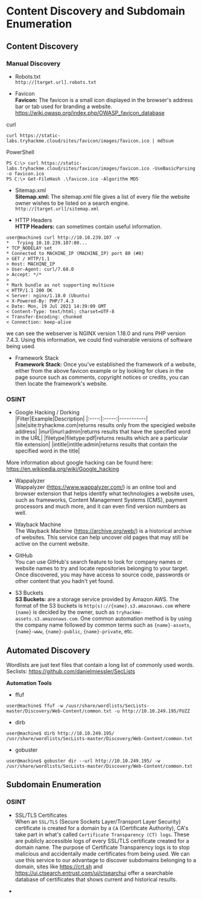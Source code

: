# Content Discovery and Subdomain Enumeration

## Content Discovery

### Manual Discovery
- Robots.txt  
`http://[target.url].robots.txt`

- Favicon  
**Favicon:** The favicon is a small icon displayed in the browser's address bar or tab used for branding a website.  
https://wiki.owasp.org/index.php/OWASP_favicon_database  

curl
```
curl https://static-labs.tryhackme.cloud/sites/favicon/images/favicon.ico | md5sum
```
PowerShell
```
PS C:\> curl https://static-labs.tryhackme.cloud/sites/favicon/images/favicon.ico -UseBasicParsing -o favicon.ico
PS C:\> Get-FileHash .\favicon.ico -Algorithm MD5 
```  
- Sitemap.xml  
**Sitemap.xml:**  The sitemap.xml file gives a list of every file the website owner wishes to be listed on a search engine.  
`http://[target.url]/sitemap.xml`

- HTTP Headers  
**HTTP Headers:**  can sometimes contain useful information. 
```
user@machine$ curl http://10.10.239.107 -v
*   Trying 10.10.239.107:80...
* TCP_NODELAY set
* Connected to MACHINE_IP (MACHINE_IP) port 80 (#0)
> GET / HTTP/1.1
> Host: MACHINE_IP
> User-Agent: curl/7.68.0
> Accept: */*
> 
* Mark bundle as not supporting multiuse
< HTTP/1.1 200 OK
< Server: nginx/1.18.0 (Ubuntu)
< X-Powered-By: PHP/7.4.3
< Date: Mon, 19 Jul 2021 14:39:09 GMT
< Content-Type: text/html; charset=UTF-8
< Transfer-Encoding: chunked
< Connection: keep-alive
```
we can see the webserver is NGINX version 1.18.0 and runs PHP version 7.4.3. Using this information, we could find vulnerable versions of software being used.   

- Framework Stack  
**Framework Stack:** Once you've established the framework of a website, either from the above favicon example or by looking for clues in the page source such as comments, copyright notices or credits, you can then locate the framework's website. 

### OSINT
- Google Hacking / Dorking  
    |Filter|Example|Description|
    |:----:|:-----:|-----------|
    |site|site:tryhackme.com|returns results only from the specigied website address|
    |inurl|inurl:admin|returns results that have the specified word in the URL|
    |filetype|filetype:pdf|returns results which are a particular file extension|
    |intitle|intitle:admin|returns results that contain the specified word in the title|  

More information about google hacking can be found here: https://en.wikipedia.org/wiki/Google_hacking

- Wappalyzer  
Wappalyzer (https://www.wappalyzer.com/) is an online tool and browser extension that helps identify what technologies a website uses, such as frameworks, Content Management Systems (CMS), payment processors and much more, and it can even find version numbers as well.  

- Wayback Machine  
The Wayback Machine (https://archive.org/web/) is a historical archive of websites. This service can help uncover old pages that may still be active on the current website.  

- GitHub  
You can use GitHub's search feature to look for company names or website names to try and locate repositories belonging to your target. Once discovered, you may have access to source code, passwords or other content that you hadn't yet found.

- S3 Buckets  
**S3 Buckets:** are a storage service provided by Amazon AWS. The format of the S3 buckets is `http(s)://{name}.s3.amazonaws.com` where `{name}` is decided by the owner, such as `tryhackme-assets.s3.amazonaws.com`.   One common automation method is by using the company name followed by common terms such as `{name}-assets`, `{name}-www`, `{name}-public`, `{name}-private`, etc. 

## Automated Discovery  
Wordlists are just text files that contain a long list of commonly used words.  
Seclists: https://github.com/danielmiessler/SecLists
<br>

**Automation Tools**
- ffuf
```
user@machine$ ffuf -w /uusr/share/wordlists/SecLists-master/Discovery/Web-Content/common.txt -u http://10.10.249.195/FUZZ
```
- dirb
```
user@machine$ dirb http://10.10.249.195/ /usr/share/wordlists/SecLists-master/Discovery/Web-Content/common.txt
```
- gobuster
```
user@machine$ gobuster dir --url http://10.10.249.195/ -w /usr/share/wordlists/SecLists-master/Discovery/Web-Content/common.txt
```

## Subdomain Enumeration
### OSINT
- SSL/TLS Certificates  
 When an `SSL/TLS` (Secure Sockets Layer/Transport Layer Security) certificate is created for a domain by a `CA` (Certificate Authority), CA's take part in what's called `Certificate Transparency (CT) logs`. These are publicly accessible logs of every SSL/TLS certificate created for a domain name. The purpose of Certificate Transparency logs is to stop malicious and accidentally made certificates from being used. We can use this service to our advantage to discover subdomains belonging to a domain, sites like https://crt.sh and https://ui.ctsearch.entrust.com/ui/ctsearchui offer a searchable database of certificates that shows current and historical results.

- 


